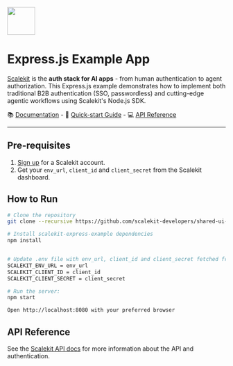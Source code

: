 <p align="left">
  <a href="https://scalekit.com" target="_blank" rel="noopener noreferrer">
    <picture>
      <img src="https://cdn.scalekit.cloud/v1/scalekit-logo-dark.svg" height="64">
    </picture>
  </a>
  <br/>
</p>
<h1 align="left">
  Express.js Example App
</h1>

<a href="https://scalekit.com" target="_blank" rel="noopener noreferrer">Scalekit</a> is the **auth stack for AI apps** - from human authentication to agent authorization. This Express.js example demonstrates how to implement both traditional B2B authentication (SSO, passwordless) and cutting-edge agentic workflows using Scalekit's Node.js SDK.

<div>
📚 <a target="_blank" href="https://docs.scalekit.com">Documentation</a> - 🚀 <a target="_blank" href="https://docs.scalekit.com">Quick-start Guide</a> - 💻 <a target="_blank" href="https://docs.scalekit.com/apis">API Reference</a>
</div>
<hr />

## Pre-requisites

1. [Sign up](https://scalekit.com) for a Scalekit account.
2. Get your `env_url`, `client_id` and `client_secret` from the Scalekit dashboard.

## How to Run

```sh
# Clone the repository
git clone --recursive https://github.com/scalekit-developers/shared-ui-for-examples.git
```

```sh
# Install scalekit-express-example dependencies
npm install
```

```sh

# Update .env file with env_url, client_id and client_secret fetched from the Scalekit dashboard as below
SCALEKIT_ENV_URL = env_url
SCALEKIT_CLIENT_ID = client_id
SCALEKIT_CLIENT_SECRET = client_secret
```

```sh
# Run the server:
npm start
```

```sh
Open http://localhost:8080 with your preferred browser

```

## API Reference

See the [Scalekit API docs](https://docs.scalekit.com/apis) for more information about the API and authentication.
